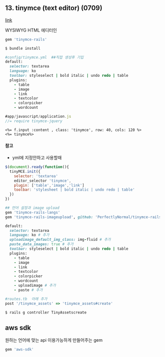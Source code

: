 ## 13. tinymce (text editor) (0709)

[link](https://github.com/spohlenz/tinymce-rails)

WYSIWYG HTML 에디터인 

```ruby
gem 'tinymce-rails'
```

```cmd
$ bundle install
```

```ruby
#config/tinymce.yml  ##직접 생성후 기입
default:
  selector: textarea
  language: ko
  toolbar: styleselect | bold italic | undo redo | table
  plugins:
    - table
    - image
    - link
    - textcolor
    - colorpicker
    - wordcount
```

```js
#app/javascript/application.js
//= require tinymce-jquery
```

```erb
<%= f.input :content , class: 'tinymce', row: 40, cols: 120 %>
<%= tinymce%>
```



#### 참고 

- yml에 지정안하고 사용할때

```javascript
$(document).ready(function(){
  tinyMCE.init({
    selector: 'textarea'
    editor_selector 'tinymce',
    plugin: ['table','image','link']
    toolbar: 'stylesheet | bold italic | undo redo | table'
  })
})
```







```ruby
## 언어 설정과 image upload
gem 'tinymce-rails-langs'
gem 'tinymce-rails-imageupload', github: 'PerfectlyNormal/tinymce-rails-imageupload'
```

```ruby
default:
  selector: textarea
  language: ko # 추가
  uploadimage_default_img_class: img-fluid # 추가
  paste_data_images: true # 추가
  toolbar: styleselect | bold italic | undo redo | table
  plugins:
    - table
    - image
    - link
    - textcolor
    - colorpicker
    - wordcount
    - uploadimage # 추가
    - paste # 추가


```

```ruby
#routes.tb  아래 추가
post '/tinymce_assets' => 'tinymce_assets#create'
```

```cmd
$ rails g controller TinyAssetscreate
```







## aws sdk

원하는 언어에 맞는 api 이용가능하게 만들어주는 gem

```ruby
gem 'aws-sdk'
```

